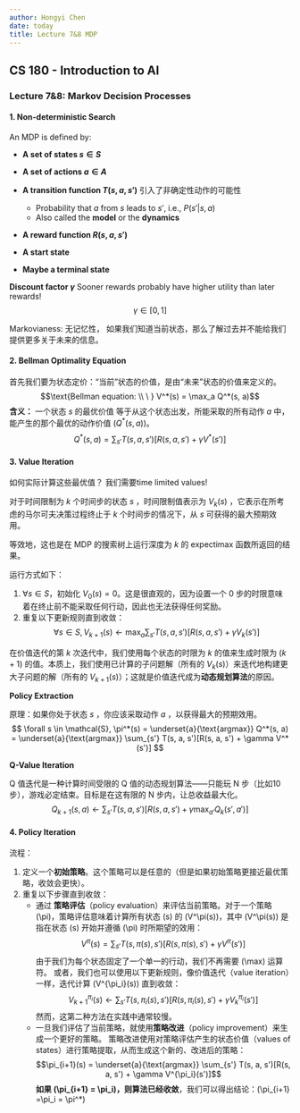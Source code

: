 ```yaml
---
author: Hongyi Chen
date: today
title: Lecture 7&8 MDP
---
```


## CS 180 - Introduction to AI

### Lecture 7&8: Markov Decision Processes

#### 1. Non-deterministic Search

An MDP is defined by:
* **A set of states $s \in S$**
* **A set of actions $a \in A$**
* **A transition function $T(s, a, s')$** 引入了非确定性动作的可能性
    * Probability that $a$ from $s$ leads to $s'$, i.e., $P(s'|s, a)$
    * Also called the **model** or the **dynamics**
* **A reward function $R(s, a, s')$**

* **A start state**
* **Maybe a terminal state**

**Discount factor $\gamma$**
Sooner rewards probably have higher utility than later rewards!
$$
\gamma \in [0,1]
$$

Markovianess: 无记忆性， 如果我们知道当前状态，那么了解过去并不能给我们提供更多关于未来的信息。

#### 2. Bellman Optimality Equation

首先我们要为状态定价：“当前”状态的价值，是由“未来”状态的价值来定义的。
$$\text{Bellman equation: \\   \  } V^*(s) = \max_a Q^*(s, a)$$
**含义：** 一个状态 $s$ 的最优价值 等于从这个状态出发，所能采取的所有动作 $a$ 中，能产生的那个最优的动作价值 ($Q^*(s, a)$)。
$$Q^*(s, a) = \sum_{s'} T(s, a, s')[R(s, a, s') + \gamma V^*(s')]$$


#### 3. Value Iteration

如何实际计算这些最优值？
我们需要time limited values!

对于时间限制为 $k$ 个时间步的状态 $s$ ，时间限制值表示为 $V_k(s)$ ，它表示在所考虑的马尔可夫决策过程终止于 $k$ 个时间步的情况下，从 $s$ 可获得的最大预期效用。

等效地，这也是在 MDP 的搜索树上运行深度为 $k$ 的 expectimax 函数所返回的结果。

运行方式如下：

1.  $\forall s \in S$，初始化 $V_0(s) = 0$。这是很直观的，因为设置一个 0 步的时限意味着在终止前不能采取任何行动，因此也无法获得任何奖励。
2.  重复以下更新规则直到收敛：
    $$\forall s \in S, V_{k+1}(s) \leftarrow \max_a \sum_{s'} T(s, a, s')[R(s, a, s') + \gamma V_k(s')]$$

在价值迭代的第 $k$ 次迭代中，我们使用每个状态的时限为 $k$ 的值来生成时限为 $(k+1)$ 的值。本质上，我们使用已计算的子问题解（所有的 $V_k(s)$）来迭代地构建更大子问题的解（所有的 $V_{k+1}(s)$）；这就是价值迭代成为**动态规划算法**的原因。

**Policy Extraction**

原理：如果你处于状态 $s$ ，你应该采取动作 $a$ ，以获得最大的预期效用。
$$
\forall s \in \mathcal{S}, \pi^*(s) = \underset{a}{\text{argmax}} Q^*(s, a) = \underset{a}{\text{argmax}} \sum_{s'} T(s, a, s')[R(s, a, s') + \gamma V^*(s')]
$$

**Q-Value Iteration**

Q 值迭代是一种计算时间受限的 Q 值的动态规划算法——只能玩 N 步（比如10步），游戏必定结束。目标是在这有限的 N 步内，让总收益最大化。
$$
Q_{k+1}(s, a) \leftarrow \sum_{s'} T(s, a, s')[R(s, a, s') + \gamma \max_{a'} Q_k(s', a')]
$$

#### 4. Policy Iteration

流程：
1. 定义一个**初始策略**。这个策略可以是任意的（但是如果初始策略更接近最优策略，收敛会更快）。
2. 重复以下步骤直到收敛：
    * 通过 **策略评估**（policy evaluation）来评估当前策略。对于一个策略 \(\pi\)，策略评估意味着计算所有状态 \(s\) 的 \(V^\pi(s)\)，其中 \(V^\pi(s)\) 是指在状态 \(s\) 开始并遵循 \(\pi\) 时所期望的效用：
    $$V^\pi(s) = \sum_{s'} T(s, \pi(s), s')[R(s, \pi(s), s') + \gamma V^\pi(s')]$$
    由于我们为每个状态固定了一个单一的行动，我们不再需要 \(\max\) 运算符。
    或者，我们也可以使用以下更新规则，像价值迭代（value iteration）一样，迭代计算 \(V^{\pi_i}(s)\) 直到收敛：
    $$V_{k+1}^{\pi_i}(s) \leftarrow \sum_{s'} T(s, \pi_i(s), s')[R(s, \pi_i(s), s') + \gamma V_k^{\pi_i}(s')]$$
    然而，这第二种方法在实践中通常较慢。
    * 一旦我们评估了当前策略，就使用**策略改进**（policy improvement）来生成一个更好的策略。
    策略改进使用对策略评估产生的状态价值（values of states）进行策略提取，从而生成这个新的、改进后的策略：
    $$\pi_{i+1}(s) = \underset{a}{\text{argmax}} \sum_{s'} T(s, a, s')[R(s, a, s') + \gamma V^{\pi_i}(s')]$$
    **如果 \(\pi_{i+1} = \pi_i\)，则算法已经收敛**，我们可以得出结论：\(\pi_{i+1} =\pi_i = \pi^*\)
    

